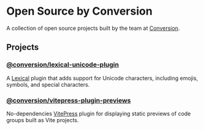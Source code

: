 # Open Source by Conversion

A collection of open source projects built by the team at [Conversion](https://conversion.com).

## Projects

### [@conversion/lexical-unicode-plugin](./packages/vitepress-plugin-previews)

A [Lexical](https://lexical.dev/) plugin that adds support for Unicode characters, including emojis, symbols, and special characters.

### [@conversion/vitepress-plugin-previews](./packages/vitepress-plugin-previews)

No-dependencies [VitePress](https://vitepress.dev/) plugin for displaying static previews of code groups built as Vite projects.
